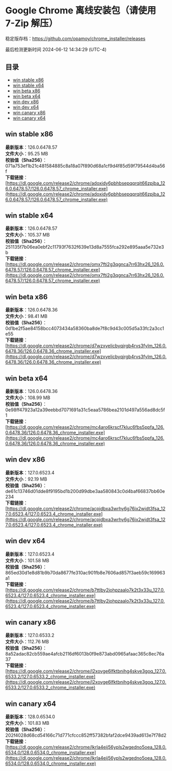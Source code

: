 # Google Chrome 离线安装包（请使用 7-Zip 解压）
稳定版存档：<https://github.com/opamoy/chrome_installer/releases>

最后检测更新时间
2024-06-12 14:34:29 (UTC-4)


## 目录
* [win stable x86](https://github.com/opamoy/chrome_installer?tab=readme-ov-file#win-stable-x86)
* [win stable x64](https://github.com/opamoy/chrome_installer?tab=readme-ov-file#win-stable-x64)
* [win beta x86](https://github.com/opamoy/chrome_installer?tab=readme-ov-file#win-beta-x86)
* [win beta x64](https://github.com/opamoy/chrome_installer?tab=readme-ov-file#win-beta-x64)
* [win dev x86](https://github.com/opamoy/chrome_installer?tab=readme-ov-file#win-dev-x86)
* [win dev x64](https://github.com/opamoy/chrome_installer?tab=readme-ov-file#win-dev-x64)
* [win canary x86](https://github.com/opamoy/chrome_installer?tab=readme-ov-file#win-canary-x86)
* [win canary x64](https://github.com/opamoy/chrome_installer?tab=readme-ov-file#win-canary-x64)

## win stable x86
**最新版本**：126.0.6478.57  
**文件大小**：95.25 MB  
**校验值（Sha256）**：071a753ef1b21c481584885c8a18a07f890d68a1cf9d4f85d59f79544d4ba56f  
**下载链接**：[https://dl.google.com/release2/chrome/adoxidy6pbhbsepqqrqit66zpjba_126.0.6478.57/126.0.6478.57_chrome_installer.exe](https://dl.google.com/release2/chrome/adoxidy6pbhbsepqqrqit66zpjba_126.0.6478.57/126.0.6478.57_chrome_installer.exe)  

## win stable x64
**最新版本**：126.0.6478.57  
**文件大小**：105.37 MB  
**校验值（Sha256）**：251135f7b06ea0ebf2c11793f7632f639e13d8a7555fca292e895aaa5e732e3b  
**下载链接**：[https://dl.google.com/release2/chrome/omx7fti2g3qgnca7rr63hx26_126.0.6478.57/126.0.6478.57_chrome_installer.exe](https://dl.google.com/release2/chrome/omx7fti2g3qgnca7rr63hx26_126.0.6478.57/126.0.6478.57_chrome_installer.exe)  

## win beta x86
**最新版本**：126.0.6478.36  
**文件大小**：98.41 MB  
**校验值（Sha256）**：0d1be2f5ae84158bcc4073434a58360ba8de7f8c9d43c005d5a33fc2a3cc1e55  
**下载链接**：[https://dl.google.com/release2/chrome/d7wzxyelicbyqjrgb4rvs3fylm_126.0.6478.36/126.0.6478.36_chrome_installer.exe](https://dl.google.com/release2/chrome/d7wzxyelicbyqjrgb4rvs3fylm_126.0.6478.36/126.0.6478.36_chrome_installer.exe)  

## win beta x64
**最新版本**：126.0.6478.36  
**文件大小**：108.99 MB  
**校验值（Sha256）**：0e98ff47923a12a39eebbd7071691a31c5eaa5786bea2101d497a556ad8dc5f1  
**下载链接**：[https://dl.google.com/release2/chrome/mc4aro6krscf7kluc6fbs5ppfa_126.0.6478.36/126.0.6478.36_chrome_installer.exe](https://dl.google.com/release2/chrome/mc4aro6krscf7kluc6fbs5ppfa_126.0.6478.36/126.0.6478.36_chrome_installer.exe)  

## win dev x86
**最新版本**：127.0.6523.4  
**文件大小**：92.19 MB  
**校验值（Sha256）**：de61c13746d01dde8f9195bd1b200d99dbe3aa580843c0d4baf66837bb60e234  
**下载链接**：[https://dl.google.com/release2/chrome/acpjdbxa3wrhy6g76ix2wjdt3fsa_127.0.6523.4/127.0.6523.4_chrome_installer.exe](https://dl.google.com/release2/chrome/acpjdbxa3wrhy6g76ix2wjdt3fsa_127.0.6523.4/127.0.6523.4_chrome_installer.exe)  

## win dev x64
**最新版本**：127.0.6523.4  
**文件大小**：101.58 MB  
**校验值（Sha256）**：865ed30d1e8d81b9b70da8677fe310ac901fb8e7606ad857f3aeb59c169963a1  
**下载链接**：[https://dl.google.com/release2/chrome/b7ttlby2johpzaalo7k2t3x33u_127.0.6523.4/127.0.6523.4_chrome_installer.exe](https://dl.google.com/release2/chrome/b7ttlby2johpzaalo7k2t3x33u_127.0.6523.4/127.0.6523.4_chrome_installer.exe)  

## win canary x86
**最新版本**：127.0.6533.2  
**文件大小**：112.76 MB  
**校验值（Sha256）**：8a52adac82cb559ae4afcb2116df6013b0f9e873abd0965afaac365c8ec76a37  
**下载链接**：[https://dl.google.com/release2/chrome/l2xovge6lfktbnihg4skve3goq_127.0.6533.2/127.0.6533.2_chrome_installer.exe](https://dl.google.com/release2/chrome/l2xovge6lfktbnihg4skve3goq_127.0.6533.2/127.0.6533.2_chrome_installer.exe)  

## win canary x64
**最新版本**：128.0.6534.0  
**文件大小**：101.83 MB  
**校验值（Sha256）**：202f4028d68cd54166c71d771cfccc852ff57382bfaf2dce9439ad613e7f78d2  
**下载链接**：[https://dl.google.com/release2/chrome/lkrla4eij56ypls2wgedno5oea_128.0.6534.0/128.0.6534.0_chrome_installer.exe](https://dl.google.com/release2/chrome/lkrla4eij56ypls2wgedno5oea_128.0.6534.0/128.0.6534.0_chrome_installer.exe)  

